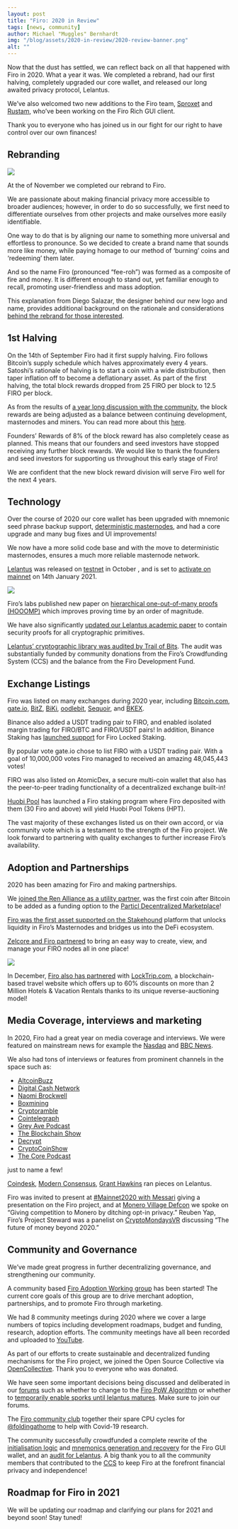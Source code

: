 ```yaml
---
layout: post
title: "Firo: 2020 in Review"
tags: [news, community]
author: Michael "Muggles" Bernhardt
img: "/blog/assets/2020-in-review/2020-review-banner.png"
alt: ""
---
```

Now that the dust has settled, we can reflect back on all that happened with Firo in 2020. What a year it was. We completed a rebrand, had our first halving, completely upgraded our core wallet, and released our long awaited privacy protocol, Lelantus.

We’ve also welcomed two new additions to the Firo team, [Sproxet](https://github.com/sproxet) and [Rustam](https://github.com/Rustam-Abrahamyan), who’ve been working on the Firo Rich GUI client.

Thank you to everyone who has joined us in our fight for our right to have control over our own finances!

## Rebranding

![](/blog/assets/2020-in-review/rebranding.jpeg)

At the of November we completed our rebrand to Firo.

We are passionate about making financial privacy more accessible to broader audiences; however, in order to do so successfully, we first need to differentiate ourselves from other projects and make ourselves more easily identifiable.

One way to do that is by aligning our name to something more universal and effortless to pronounce. So we decided to create a brand name that sounds more like money, while paying homage to our method of ‘burning’ coins and ‘redeeming’ them later.

And so the name Firo (pronounced “fee-roh”) was formed as a composite of fire and money. It is different enough to stand out, yet familiar enough to recall, promoting user-friendless and mass adoption.

This explanation from Diego Salazar, the designer behind our new logo and name, provides additional background on the rationale and considerations [behind the rebrand for those interested](https://youtu.be/W433zQ61YEM).

## 1st Halving

On the 14th of September Firo had it first supply halving. Firo follows Bitcoin’s supply schedule which halves approximately every 4 years. Satoshi’s rationale of halving is to start a coin with a wide distribution, then taper inflation off to become a deflationary asset. As part of the first halving, the total block rewards dropped from 25 FIRO per block to 12.5 FIRO per block.

As from the results of [a year long discussion with the community](https://forum.zcoin.io/t/important-final-chance-to-weigh-in-on-development-community-funding-percentage/636), the block rewards are being adjusted as a balance between continuing development, masternodes and miners. You can read more about this [here](https://firo.org/2020/05/04/block-reward-allocation-and-development-fund-for-the-next-4-years.html).

Founders’ Rewards of 8% of the block reward has also completely cease as planned. This means that our founders and seed investors have stopped receiving any further block rewards. We would like to thank the founders and seed investors for supporting us throughout this early stage of Firo!

We are confident that the new block reward division will serve Firo well for the next 4 years.

## Technology

Over the course of 2020 our core wallet has been upgraded with mnemonic seed phrase backup support, [deterministic masternodes](https://firo.org/2020/06/08/zcoin-v14-0-0-release.html), and had a core upgrade and many bug fixes and UI improvements!

We now have a more solid code base and with the move to deterministic masternodes, ensures a much more reliable masternode network.

[Lelantus](https://firo.org/2019/04/14/lelantus-firo.html) was released on [testnet](https://firo.org/2020/10/20/lelantus-testnet-is-now-open.html) in October , and is set to [activate on mainnet](https://firo.org/2021/01/06/lelantus-activating-on-firo.html) on 14th January 2021.

![](/blog/assets/2020-in-review/lelantus-activating-on-firo.png)

Firo’s labs published new paper on [hierarchical one-out-of-many proofs (HOOOMP)](https://firo.org/2020/04/16/paper-on-hierarchical-one-out-of-many-proofs.html) which improves proving time by an order of magnitude.

We have also significantly [updated our Lelantus academic paper](https://firo.org/2020/06/09/lelantus-academic-paper-updated.html) to contain security proofs for all cryptographic primitives.

[Lelantus’ cryptographic library was audited by Trail of Bits](https://firo.org/2020/08/13/lelantus-cryptographic-library-audit-results.html). The audit was substantially funded by community donations from the Firo’s Crowdfunding System (CCS) and the balance from the Firo Development Fund.

## Exchange Listings

Firo was listed on many exchanges during 2020 year, including [Bitcoin.com](https://exchange.bitcoin.com/xzc-to-btc), [gate.io](https://www.gate.io/trade/FIRO_USDT), [BitZ](https://www.bitz.ai/exchange/xzc_usdt), [BiKi](https://www.biki.cc/en_US/trade/XZC_USDT), [oodlebit](https://oodlebit.com/Coin/Zcoin), [Sequoir](https://app.sequoir.com/assets/xzc), and [BKEX](https://www.bkex.com/).

Binance also added a USDT trading pair to FIRO, and enabled isolated margin trading for FIRO/BTC and FIRO/USDT pairs! In addition, Binance Staking has [launched support](https://www.binance.com/en/support/announcement/7505db44e0bc4f16b8bbe220f329fc28) for Firo Locked Staking.

By popular vote gate.io chose to list FIRO with a USDT trading pair. With a goal of 10,000,000 votes Firo managed to received an amazing 48,045,443 votes!

FIRO was also listed on AtomicDex, a secure multi-coin wallet that also has the peer-to-peer trading functionality of a decentralized exchange built-in!

[Huobi Pool](https://www.hpt.com/) has launched a Firo staking program where Firo deposited with them (30 Firo and above) will yield Huobi Pool Tokens (HPT).

The vast majority of these exchanges listed us on their own accord, or via community vote which is a testament to the strength of the Firo project. We look forward to partnering with quality exchanges to further increase Firo’s availability.

## Adoption and Partnerships

2020 has been amazing for Firo and making partnerships.

We [joined the Ren Alliance as a utility partner](https://medium.com/renproject/ren-ecosystem-update-aeef144a52e0), was the first coin after Bitcoin to be added as a funding option to the [Particl Decentralized Marketplace](https://particl.io/)!

[Firo was the first asset supported on the Stakehound](https://firo.org/2020/09/02/bridging-into-defi-with-stakehound-partnership.html) platform that unlocks liquidity in Firo’s Masternodes and bridges us into the DeFi ecosystem.

[Zelcore and Firo partnered](https://medium.com/@ZelOfficial/zelcore-zcoin-masternodes-d4223e3d8c8b) to bring an easy way to create, view, and manage your FIRO nodes all in one place!

![](/blog/assets/locktrip/locktrip-image.png)

In December, [Firo also has partnered](https://firo.org/2020/12/08/firo-partners-with-locktrip.html) with [LockTrip.com](https://locktrip.com/), a blockchain-based travel website which offers up to 60% discounts on more than 2 Million Hotels & Vacation Rentals thanks to its unique reverse-auctioning model!

## Media Coverage, interviews and marketing

In 2020, Firo had a great year on media coverage and interviews. We were featured on mainstream news for example the [Nasdaq](https://www.nasdaq.com/articles/privacy-in-a-pandemic%3A-balancing-individual-rights-with-the-greater-good-2020-04-16) and [BBC News](https://bbc.co.uk/news/business-51281233).

We also had tons of interviews or features from prominent channels in the space such as:
* [AltcoinBuzz](https://www.altcoinbuzz.io/reviews/altcoin-projects/zcoin-a-privacy-and-anonymity-focused-blockchain/) 
* [Digital Cash Network](https://lbry.tv/@DigitalCashNetwork:c/Reuben-Yap:7?r=Gd7GBo8adnW7dSEBDc2pPP8Ytw9Rw3L9) 
* [Naomi Brockwell](https://youtu.be/cW4PgvbJbmw) 
* [Boxmining](https://anchor.fm/boxmining/episodes/We-NEED-Privacy-in-Crypto---Reuben-Yap-of-Zcoin-eggmh8) 
* [Cryptoramble](https://youtu.be/TKYhzT_cyy0) 
* [Cointelegraph](https://cointelegraph.com/news/blockchain-can-provide-the-right-to-privacy-that-everyone-deserves) 
* [Grey Ave Podcast](https://www.greyjabesi.com/ep152/) 
* [The Blockchain Show](https://www.theblockchainshow.com/160-zcoin-reuben-yap/) 
* [Decrypt](https://decrypt.co/29329/can-blockchain-voting-save-elections-during-the-coronavirus-lockdown) 
* [CryptoCoinShow](https://www.youtube.com/watch?v=Dt18clvx2WU) 
* [The Core Podcast](https://anchor.fm/thecorepod/episodes/My-Money--My-Problem--Dan-talks-with-Reuben-from-Zcoin-ehaa06) 

just to name a few!

[Coindesk](https://www.coindesk.com/privacycoin-zcoin-burn-redeem-testnet), [Modern Consensus](https://modernconsensus.com/cryptocurrencies/zcoin-bumps-up-privacy-with-ability-to-burn-and-redeem-coins/), [Grant Hawkins](https://youtu.be/sV1zjhtTav8) ran pieces on Lelantus.

Firo was invited to present at [#Mainnet2020 with Messari](https://www.youtube.com/watch?v=ejZk_CED7FQ&feature=youtu.be) giving a presentation on the Firo project, and at [Monero Village Defcon](https://www.youtube.com/channel/UCKxLNPJeEjPXOke55i5AIXA) we spoke on “Giving competition to Monero by ditching opt-in privacy.” Reuben Yap, Firo’s Project Steward was a panelist on [CryptoMondaysVR](https://www.youtube.com/watch?v=7Y2hclziAd8) discussing “The future of money beyond 2020.”

## Community and Governance

We’ve made great progress in further decentralizing governance, and strengthening our community.

A community based [Firo Adoption Working group](https://t.me/zcoinawp) has been started! The current core goals of this group are to drive merchant adoption, partnerships, and to promote Firo through marketing.

We had 8 community meetings during 2020 where we cover a large numbers of topics including development roadmaps, budget and funding, research, adoption efforts. The community meetings have all been recorded and uploaded to [YouTube](https://www.youtube.com/c/Firoorg/videos).

As part of our efforts to create sustainable and decentralized funding mechanisms for the Firo project, we joined the Open Source Collective via [OpenCollective](https://firo.org/2020/06/18/open-source-collective-for-sustainable-funding.html). Thank you to everyone who was donated.

We have seen some important decisions being discussed and deliberated in our [forums](https://forum.firo.org//) such as whether to change to the [Firo PoW Algorithm](https://forum.firo.org/t/poll-on-zcoins-pow-algorithm/868) or whether to [temporarily enable sporks until lelantus matures](https://forum.firo.org/t/should-we-enable-spork-functionality-temporarily-until-lelantus-matures/835/27). Make sure to join our forums.

The [Firo community club](https://stats.foldingathome.org/team/237474) together their spare CPU cycles for [@foldingathome](http://twitter.com/foldingathome) to help with Covid-19 research.

The community successfully crowdfunded a complete rewrite of the [initialisation logic](https://ccs.firo.org/proposals/gui-initialisation-rewrite.html) and [mnemonics generation and recovery](https://ccs.firo.org/proposals/clientmnemonics.html) for the Firo GUI wallet, and an [audit for Lelantus](https://ccs.firo.org/proposals/lelantusaudit.html). A big thank you to all the community members that contributed to the [CCS](https://ccs.firo.org/) to keep Firo at the forefront financial privacy and independence!

## Roadmap for Firo in 2021

We will be updating our roadmap and clarifying our plans for 2021 and beyond soon! Stay tuned!

